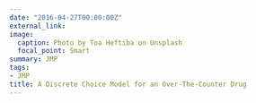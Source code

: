 ```yaml
---
date: "2016-04-27T00:00:00Z"
external_link: 
image:
  caption: Photo by Toa Heftiba on Unsplash
  focal_point: Smart
summary: JMP
tags:
- JMP
title: A Discrete Choice Model for an Over-The-Counter Drug
---
```

